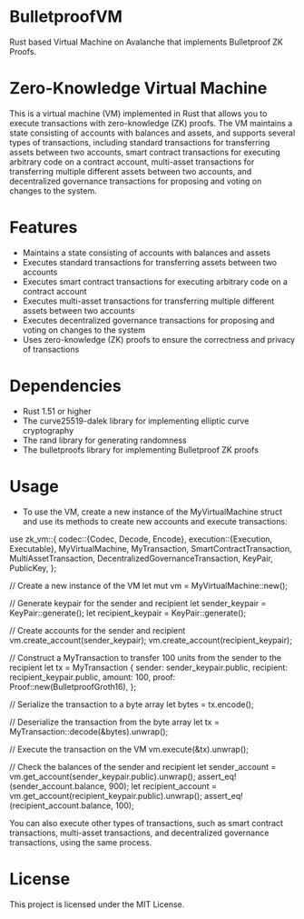 # BulletproofVM
Rust based Virtual Machine on Avalanche that implements Bulletproof ZK Proofs. 


# Zero-Knowledge Virtual Machine
This is a virtual machine (VM) implemented in Rust that allows you to execute transactions with zero-knowledge (ZK) proofs. The VM maintains a state consisting of accounts with balances and assets, and supports several types of transactions, including standard transactions for transferring assets between two accounts, smart contract transactions for executing arbitrary code on a contract account, multi-asset transactions for transferring multiple different assets between two accounts, and decentralized governance transactions for proposing and voting on changes to the system.

# Features
- Maintains a state consisting of accounts with balances and assets
- Executes standard transactions for transferring assets between two accounts
- Executes smart contract transactions for executing arbitrary code on a contract account
- Executes multi-asset transactions for transferring multiple different assets between two accounts
- Executes decentralized governance transactions for proposing and voting on changes to the system
- Uses zero-knowledge (ZK) proofs to ensure the correctness and privacy of transactions

# Dependencies
- Rust 1.51 or higher
- The curve25519-dalek library for implementing elliptic curve cryptography
- The rand library for generating randomness
- The bulletproofs library for implementing Bulletproof ZK proofs

# Usage
- To use the VM, create a new instance of the MyVirtualMachine struct and use its methods to create new accounts and execute transactions: 

use zk_vm::{
    codec::{Codec, Decode, Encode},
    execution::{Execution, Executable},
    MyVirtualMachine,
    MyTransaction,
    SmartContractTransaction,
    MultiAssetTransaction,
    DecentralizedGovernanceTransaction,
    KeyPair,
    PublicKey,
};

// Create a new instance of the VM
let mut vm = MyVirtualMachine::new();

// Generate keypair for the sender and recipient
let sender_keypair = KeyPair::generate();
let recipient_keypair = KeyPair::generate();

// Create accounts for the sender and recipient
vm.create_account(sender_keypair);
vm.create_account(recipient_keypair);

// Construct a MyTransaction to transfer 100 units from the sender to the recipient
let tx = MyTransaction {
    sender: sender_keypair.public,
    recipient: recipient_keypair.public,
    amount: 100,
    proof: Proof::new(BulletproofGroth16),
};

// Serialize the transaction to a byte array
let bytes = tx.encode();

// Deserialize the transaction from the byte array
let tx = MyTransaction::decode(&bytes).unwrap();

// Execute the transaction on the VM
vm.execute(&tx).unwrap();

// Check the balances of the sender and recipient
let sender_account = vm.get_account(sender_keypair.public).unwrap();
assert_eq!(sender_account.balance, 900);
let recipient_account = vm.get_account(recipient_keypair.public).unwrap();
assert_eq!(recipient_account.balance, 100);


You can also execute other types of transactions, such as smart contract transactions, multi-asset transactions, and decentralized governance transactions, using the same process.

# License
This project is licensed under the MIT License.
